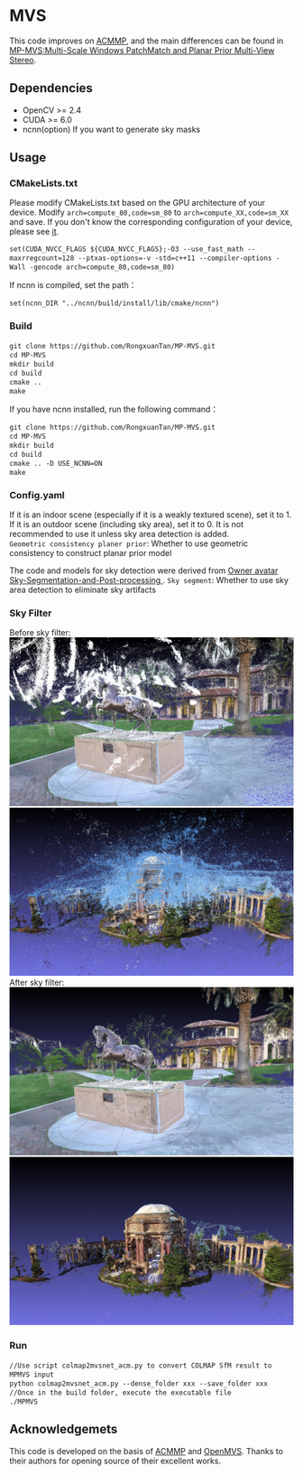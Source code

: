 # MVS
This code improves on [ACMMP](https://github.com/GhiXu/ACMMP#acmmp), and the main differences can be found in [MP-MVS:Multi-Scale Windows PatchMatch and Planar Prior Multi-View Stereo](https://arxiv.org/abs/2309.13294).

## Dependencies
* OpenCV >= 2.4  
* CUDA >= 6.0
* ncnn(option) If you want to generate sky masks
## Usage
### CMakeLists.txt
Please modify CMakeLists.txt based on the GPU architecture of your device. Modify `arch=compute_80,code=sm_80` to `arch=compute_XX,code=sm_XX` and save. If you don't know the corresponding configuration of your device, please see [it](https://arnon.dk/matching-sm-architectures-arch-and-gencode-for-various-nvidia-cards/).
```
set(CUDA_NVCC_FLAGS ${CUDA_NVCC_FLAGS};-O3 --use_fast_math --maxrregcount=128 --ptxas-options=-v -std=c++11 --compiler-options -Wall -gencode arch=compute_80,code=sm_80)
```
If ncnn is compiled, set the path：
```
set(ncnn_DIR "../ncnn/build/install/lib/cmake/ncnn")
```
### Build
```
git clone https://github.com/RongxuanTan/MP-MVS.git
cd MP-MVS
mkdir build  
cd build  
cmake ..    
make  
```

If you have ncnn installed, run the following command：
```
git clone https://github.com/RongxuanTan/MP-MVS.git
cd MP-MVS
mkdir build  
cd build  
cmake .. -D USE_NCNN=ON
make  
```
### Config.yaml
If it is an indoor scene (especially if it is a weakly textured scene), set it to 1. If it is an outdoor scene (including sky area), set it to 0. It is not recommended to use it unless sky area detection is added.  
`Geometric consistency planer prior`: Whether to use geometric consistency to construct planar prior model

The code and models for sky detection were derived from [Owner avatar Sky-Segmentation-and-Post-processing ](https://github.com/xiongzhu666/Sky-Segmentation-and-Post-processing).
`Sky segment`: Whether to use sky area detection to eliminate sky artifacts

### Sky Filter
Before sky filter:
![Alt Text](result/1a.png)
![Alt Text](result/2a.png)
After sky filter:
![Alt Text](result/1b.png)
![Alt Text](result/2b.png)
### Run
```
//Use script colmap2mvsnet_acm.py to convert COLMAP SfM result to MPMVS input
python colmap2mvsnet_acm.py --dense_folder xxx --save_folder xxx
//Once in the build folder, execute the executable file
./MPMVS

```
## Acknowledgemets
This code is developed on the basis of [ACMMP](https://github.com/GhiXu/ACMMP#acmmp) and [OpenMVS](https://github.com/cdcseacave/openMVS). Thanks to their authors for opening source of their excellent works.
